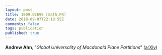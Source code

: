 ```yaml
---
layout: post
title: 1809.02698 [math.PR]
date: 2018-09-07T22:18:55Z
comments: false
tags: publication
published: true
---
```


<b>Andrew Ahn</b>, "<i>Global Universality of Macdonald Plane Partitions</i>" ([arXiv](http://arxiv.org/abs/1809.02698v1))
